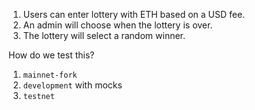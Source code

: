 1. Users can enter lottery with ETH based on a USD fee.
2. An admin will choose when the lottery is over.
3. The lottery will select a random winner.

How do we test this?

1. `mainnet-fork`
2. `development` with mocks
3. `testnet`
